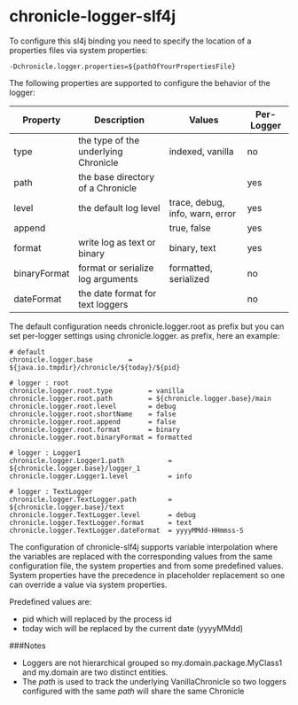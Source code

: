 chronicle-logger-slf4j
======================

To configure this sl4j binding you need to specify the location of a properties files via system properties:
```
-Dchronicle.logger.properties=${pathOfYourPropertiesFile}
```

The following properties are supported to configure the behavior of the logger:

 **Property** | **Description**                          | **Values**                       | **Per-Logger**
--------------|------------------------------------------|----------------------------------|----------------
type          | the type of the underlying Chronicle     | indexed, vanilla                 | no
path          | the base directory of a Chronicle        |                                  | yes
level         | the default log level                    | trace, debug, info, warn, error  | yes
append        |                                          | true, false                      | yes
format        | write log as text or binary              | binary, text                     | yes
binaryFormat  | format or serialize log arguments        | formatted, serialized            | no
dateFormat    | the date format for text loggers         |                                  | no

The default configuration needs chronicle.logger.root as prefix but you can set per-logger settings using chronicle.logger. as prefix, here an example:

```properties
# default
chronicle.logger.base         = ${java.io.tmpdir}/chronicle/${today}/${pid}

# logger : root
chronicle.logger.root.type         = vanilla
chronicle.logger.root.path         = ${chronicle.logger.base}/main
chronicle.logger.root.level        = debug
chronicle.logger.root.shortName    = false
chronicle.logger.root.append       = false
chronicle.logger.root.format       = binary
chronicle.logger.root.binaryFormat = formatted

# logger : Logger1
chronicle.logger.Logger1.path           = ${chronicle.logger.base}/logger_1
chronicle.logger.Logger1.level          = info

# logger : TextLogger
chronicle.logger.TextLogger.path        = ${chronicle.logger.base}/text
chronicle.logger.TextLogger.level       = debug
chronicle.logger.TextLogger.format      = text
chronicle.logger.TextLogger.dateFormat  = yyyyMMdd-HHmmss-S
```

The configuration of chronicle-slf4j supports variable interpolation where the variables are replaced with the corresponding values from the same configuration file, the system properties and from some predefined values. System properties have the precedence in placeholder replacement so one can override a value via system properties.

Predefined values are:
  * pid which will replaced by the process id
  * today wich will be replaced by the current date (yyyyMMdd)

###Notes
  * Loggers are not hierarchical grouped so my.domain.package.MyClass1 and my.domain are two distinct entities.
  * The _path_ is used to track the underlying VanillaChronicle so two loggers configured with the same _path_ will share the same Chronicle  
